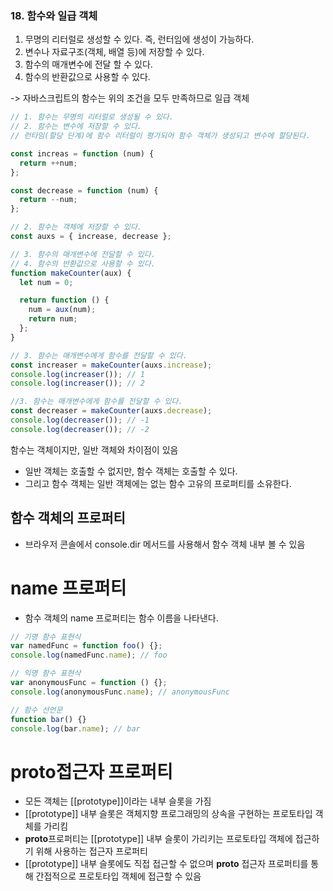 ### 18. 함수와 일급 객체

1. 무명의 리터럴로 생성할 수 있다. 즉, 런터임에 생성이 가능하다.
2. 변수나 자료구조(객체, 배열 등)에 저장할 수 있다.
3. 함수의 매개변수에 전달 할 수 있다.
4. 함수의 반환값으로 사용할 수 있다.

-> 자바스크립트의 함수는 위의 조건을 모두 만족하므로 일급 객체

```js
// 1. 함수는 무명의 리터럴로 생성될 수 있다.
// 2. 함수는 변수에 저장할 수 있다.
// 런타임(할당 단계)에 함수 리터럴이 평가되어 함수 객체가 생성되고 변수에 할당된다.

const increas = function (num) {
  return ++num;
};

const decrease = function (num) {
  return --num;
};

// 2. 함수는 객체에 저장할 수 있다.
const auxs = { increase, decrease };

// 3. 함수의 매개변수에 전달할 수 있다.
// 4. 함수의 반환값으로 사용할 수 있다.
function makeCounter(aux) {
  let num = 0;

  return function () {
    num = aux(num);
    return num;
  };
}

// 3. 함수는 매개변수에게 함수를 전달할 수 있다.
const increaser = makeCounter(auxs.increase);
console.log(increaser()); // 1
console.log(increaser()); // 2

//3. 함수는 매개변수에게 함수를 전달할 수 있다.
const decreaser = makeCounter(auxs.decrease);
console.log(decreaser()); // -1
console.log(decreaser()); // -2
```

함수는 객체이지만, 일반 객체와 차이점이 있음

- 일반 객체는 호출할 수 없지만, 함수 객체는 호출할 수 있다.
- 그리고 함수 객체는 일반 객체에는 없는 함수 고유의 프로퍼티를 소유한다.

## 함수 객체의 프로퍼티

- 브라우저 콘솔에서 console.dir 메서드를 사용해서 함수 객체 내부 볼 수 있음

# name 프로퍼티

- 함수 객체의 name 프로퍼티는 함수 이름을 나타낸다.

```js
// 기명 함수 표현식
var namedFunc = function foo() {};
console.log(namedFunc.name); // foo

// 익명 함수 표현삭
var anonymousFunc = function () {};
console.log(anonymousFunc.name); // anonymousFunc

// 함수 선언문
function bar() {}
console.log(bar.name); // bar
```

# **proto**접근자 프로퍼티

- 모든 객체는 [[prototype]]이라는 내부 슬롯을 가짐
- [[prototype]] 내부 슬롯은 객체지향 프로그래밍의 상속을 구현하는 프로토타입 객체를 가리킴
- **proto**프로퍼티는 [[prototype]] 내부 슬롯이 가리키는 프로토타입 객체에 접근하기 위해 사용하는 접근자 프로퍼티
- [[prototype]] 내부 슬롯에도 직접 접근할 수 없으며 **proto** 접근자 프로퍼티를 통해 간접적으로 프로토타입 객체에 접근할 수 있음

